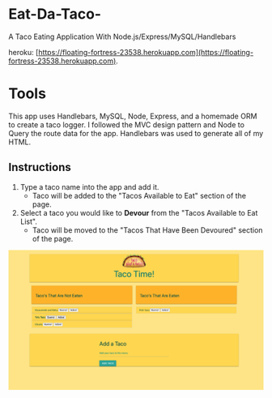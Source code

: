 # Eat-Da-Taco-
A Taco Eating Application With Node.js/Express/MySQL/Handlebars

heroku: [https://floating-fortress-23538.herokuapp.com](https://floating-fortress-23538.herokuapp.com).


# Tools

This app uses Handlebars, MySQL, Node, Express, and a homemade ORM to create a taco logger. I followed the MVC design pattern and Node to Query the route data for the app. Handlebars was used to generate all of my HTML.

## Instructions
1. Type a taco name into the app and add it.
    - Taco will be added to the "Tacos Available to Eat" section of the page.
2. Select a taco you would like to **Devour** from the "Tacos Available to Eat List".
    - Taco will be moved to the "Tacos That Have Been Devoured" section of the page.

![taco picture](public/assets/images/Screen-Shot.png)

